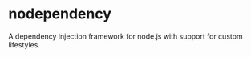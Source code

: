nodependency
============

A dependency injection framework for node.js with support for custom lifestyles.
